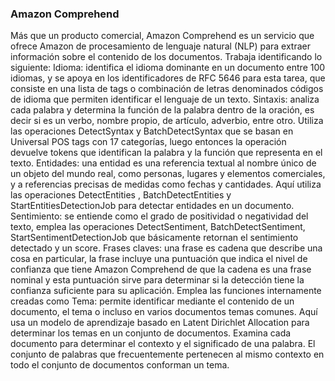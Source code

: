 
### Amazon Comprehend
Más que un producto comercial, Amazon Comprehend es un servicio que ofrece Amazon de procesamiento de lenguaje natural (NLP) para extraer información sobre el contenido de los documentos.
Trabaja identificando lo siguiente:
Idioma: identifica el idioma dominante en un documento entre 100 idiomas, y se apoya en los identificadores de RFC 5646 para esta tarea, que consiste en una lista de tags o combinación de letras  denominados códigos de idioma que permiten identificar el lenguaje de un texto.
Sintaxis: analiza cada palabra y determina la función de la palabra dentro de la oración, es decir si es un verbo,  nombre propio, de artículo, adverbio, entre otro. Utiliza las operaciones  DetectSyntax y BatchDetectSyntax que se basan en Universal POS tags con 17 categorías, luego entonces la operación devuelve tokens que identifican la palabra y la función que representa en el texto. 
Entidades: una entidad es una referencia textual al nombre único de un objeto del mundo real, como personas, lugares y elementos comerciales, y a referencias precisas de medidas como fechas y cantidades. Aquí utiliza las operaciones DetectEntities , BatchDetectEntities y StartEntitiesDetectionJob para detectar entidades en un documento.
Sentimiento: se entiende como el grado de positividad o negatividad del texto, emplea las operaciones DetectSentiment, BatchDetectSentiment, StartSentimentDetectionJob que básicamente retornan el sentimiento detectado y un score.
Frases claves: una frase es cadena que describe una cosa en particular, la frase incluye una puntuación que indica el nivel de confianza que tiene Amazon Comprehend de que la cadena es una frase nominal y esta puntuación sirve para  determinar si la detección tiene la confianza suficiente para su aplicación. Emplea las funciones internamente creadas como 
Tema: permite identificar mediante el contenido de un documento, el tema o incluso en varios documentos temas comunes. Aquí usa un modelo de aprendizaje basado en  Latent Dirichlet Allocation para determinar los temas en un conjunto de documentos. Examina cada documento para determinar el contexto y el significado de una palabra. El conjunto de palabras que frecuentemente pertenecen al mismo contexto en todo el conjunto de documentos conforman un tema.
